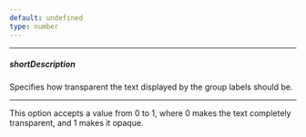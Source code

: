 ```yaml
---
default: undefined
type: number
---
```

---
##### shortDescription
Specifies how transparent the text displayed by the group labels should be.

---
This option accepts a value from 0 to 1, where 0 makes the text completely transparent, and 1 makes it opaque.